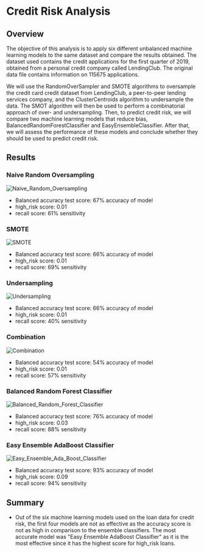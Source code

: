# Credit Risk Analysis




## Overview


The objective of this analysis is to apply six different unbalanced machine learning models to the same dataset and compare the results obtained. The dataset used contains the credit applications for the first quarter of 2019, obtained from a personal credit company called LendingClub. The original data file contains information on 115675 applications.

We will use the RandomOverSampler and SMOTE algorithms to oversample the credit card credit dataset from LendingClub, a peer-to-peer lending services company, and the ClusterCentroids algorithm to undersample the data. The SMOT algorithm will then be used to perform a combinatorial approach of over- and undersampling. Then, to predict credit risk, we will compare two machine learning models that reduce bias, BalancedRandomForestClassifier and EasyEnsembleClassifier. After that, we will assess the performance of these models and conclude whether they should be used to predict credit risk.
 



## Results
	

### Naive Random Oversampling	

![Naive_Random_Oversampling](Resources/Naive_Random_Oversampling.png)

  - Balanced accuracy test score: 67% accuracy of model
  - high_risk score: 0.01
  - recall score: 61% sensitivity 


### SMOTE	

![SMOTE](Resources/SMOTE.png)

  - Balanced accuracy test score: 66% accuracy of model
  - high_risk score: 0.01
  - recall score: 69% sensitivity 


### Undersampling

![Undersampling](Resources/Undersampling.png)

  - Balanced accuracy test score: 66% accuracy of model
  - high_risk score: 0.01
  - recall score: 40% sensitivity 


### Combination

![Combination](Resources/Combination.png)

  - Balanced accuracy test score: 54% accuracy of model
  - high_risk score: 0.01
  - recall score: 57% sensitivity 


### Balanced Random Forest Classifier

![Balanced_Random_Forest_Classifier](Resources/Balanced_Random_Forest_Classifier.png)

  - Balanced accuracy test score: 76% accuracy of model
  - high_risk score: 0.03
  - recall score: 88% sensitivity 


### Easy Ensemble AdaBoost Classifier

![Easy_Ensemble_Ada_Boost_Classifier](Resources/Easy_Ensemble_Ada_Boost_Classifier.png)

  - Balanced accuracy test score: 93% accuracy of model
  - high_risk score: 0.09
  - recall score: 94% sensitivity 




## Summary 

- Out of the six machine learning models used on the loan data for credit risk, the first four models are not as effective as the accuracy score is not as high in comparison to the ensemble classifiers. The most accurate model was "Easy Ensemble AdaBoost Classifier" as it is the most effective since it has the highest score for high_risk loans. 

